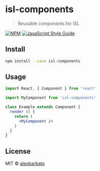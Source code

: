 # isl-components

> Reusable components for ISL

[![NPM](https://img.shields.io/npm/v/isl-components.svg)](https://www.npmjs.com/package/isl-components) [![JavaScript Style Guide](https://img.shields.io/badge/code_style-standard-brightgreen.svg)](https://standardjs.com)

## Install

```bash
npm install --save isl-components
```

## Usage

```jsx
import React, { Component } from 'react'

import MyComponent from 'isl-components'

class Example extends Component {
  render () {
    return (
      <MyComponent />
    )
  }
}
```

## License

MIT © [alexbarbato](https://github.com/alexbarbato)
